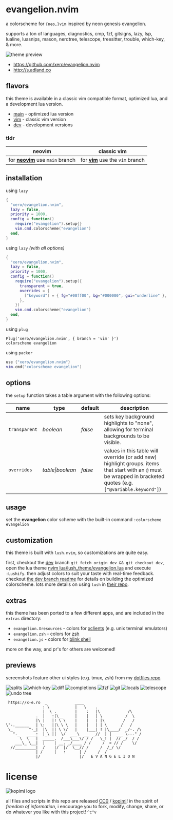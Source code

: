 # evangelion.nvim

a colorscheme for `{neo,}vim` inspired by neon genesis evangelion.

supports a ton of languages, diagnostics, cmp, fzf, gitsigns, lazy, lsp, lualine, luasnips, mason, nerdtree, telescope, treesitter, trouble, which-key, & more.

![theme preview](https://raw.githubusercontent.com/xero/evangelion.nvim/previews/eva-01.png)

* https://github.com/xero/evangelion.nvim
* http://s.adland.co

## flavors

this theme is available in a classic vim compatible format, optimized lua, and a development lua version.

* [main](https://github.com/xero/evangelion.nvim/tree/main) - optimized lua version
* [vim](https://github.com/xero/evangelion.nvim/tree/vim) - classic vim version
* [dev](https://github.com/xero/evangelion.nvim/tree/dev) - development versions

### tldr

| neovim | classic vim |
| ------ | ------ |
| for <ins>**neovim**</ins> use `main` branch | for <ins>**vim**</ins> use the `vim` branch

## installation

using `lazy`

```lua
{
  "xero/evangelion.nvim",
  lazy = false,
  priority = 1000,
  config = function()
    require("evangelion").setup{}
    vim.cmd.colorscheme("evangelion")
  end,
}
```

using `lazy` _(with all options)_

```lua
{
  "xero/evangelion.nvim",
  lazy = false,
  priority = 1000,
  config = function()
    require("evangelion").setup({
      transparent = true,
      overrides = {
        ["keyword"] = { fg="#00ff00", bg="#000000", gui="underline" },
      },
    })
    vim.cmd.colorscheme("evangelion")
  end,
}
```
using `plug`

```vim
Plug('xero/evangelion.nvim', { branch = 'vim' }')
colorscheme evangelion
```

using `packer`

```lua
use {"xero/evangelion.nvim"}
vim.cmd("colorscheme evangelion")
```

## options

the `setup` function takes a table argument with the following options:

| **name** | **type** | **default** | **description** |
| ---- | ---- | ------- | ----------- |
| `transparent` | _boolean_ | _false_ | sets key background highlights to "none", allowing for terminal backgrounds to be visible.
| `overrides` | _table\|boolean_ | _false_ | values in this table will override (or add new) highlight groups. items that start with an `@` must be wrapped in bracketed quotes (e.g. `["@variable.keyword"]`)

## usage

set the **evangelion** color scheme with the built-in command `:colorscheme evangelion`

## customization

this theme is built with `lush.nvim`, so customizations are quite easy.

first, checkout the [dev](https://github.com/xero/evangelion.nvim/tree/dev) branch `git fetch origin dev && git checkout dev`, open the lua theme [nvim lua/lush_theme/evangelion.lua](https://github.com/xero/evangelion.nvim/blob/dev/lush_theme/evangelion.lua) and execute `:Lushify`. then adjust colors to suit your taste with real-time feedback. checkout [the dev branch readme](https://github.com/xero/evangelion.nvim/blob/dev/README.md) for details on building the optimized colorscheme. lots more details on using `lush` in [their repo](https://github.com/rktjmp/lush.nvim).

## extras

this theme has been ported to a few different apps, and are included in the `extras` directory:

* `evangelion.Xresources` - colors for [xclients](https://wiki.archlinux.org/title/x_resources) (e.g. unix terminal emulators)
* `evangelion.zsh` - colors for [zsh](https://zsh.org)
* `evangelion.js` - colors for [blink shell](https://blink.sh)

more on the way, and pr's for others are welcomed!

## previews

screenshots feature other ui styles (e.g. tmux, zsh) from my [dotfiles repo](https://https://git.io/.files)

![splits](https://raw.githubusercontent.com/xero/evangelion.nvim/previews/eva-splits.png)
![which-key](https://raw.githubusercontent.com/xero/evangelion.nvim/previews/eva-which-key.png)
![diff](https://raw.githubusercontent.com/xero/evangelion.nvim/previews/eva-diff.png)
![completions](https://raw.githubusercontent.com/xero/evangelion.nvim/previews/eva-cmp.png)
![fzf](https://raw.githubusercontent.com/xero/evangelion.nvim/previews/eva-fzf.png)
![git](https://raw.githubusercontent.com/xero/evangelion.nvim/previews/eva-git.png)
![locals](https://raw.githubusercontent.com/xero/evangelion.nvim/previews/eva-locals.png)
![telescope](https://raw.githubusercontent.com/xero/evangelion.nvim/previews/eva-old-files.png)
![undo tree](https://raw.githubusercontent.com/xero/evangelion.nvim/previews/eva-undo.png)

```
 https://x-e.ro  _            ____
                : \           |   \    .
                |  \ .        |    :   |\            /\
             .  |   :|\__     |    |   | \          /  \
             |\ |   |! \ \    |    |   | |\        /   /
\"-.______   | \:   ||\ \ \   |    |   | | \      /   /
 \_       "-_|  |\  || \ \/   |    |___| ! |\____/  _/-. /\
   "-_   ____:  |_\ ||  \/  ___\  __  _//  | |  ___ \---" /
      \  \   |  _____,  /___\___\/ / /   \_! |  // _/  / /
    ___\_ \__|  |    | __. _/____ / /     /  > // /    \/
  //_________|  /    |/  |/  \__// /     /  /_/ \/
             | /     |   :      | /     /__/
             |/                 |/   E V A N G E L I O N
```
# license

![kopimi logo](https://gist.githubusercontent.com/xero/cbcd5c38b695004c848b73e5c1c0c779/raw/6b32899b0af238b17383d7a878a69a076139e72d/kopimi-sm.png)

all files and scripts in this repo are released [CC0](https://creativecommons.org/publicdomain/zero/1.0/) / [kopimi](https://kopimi.com)! in the spirit of _freedom of information_, i encourage you to fork, modify, change, share, or do whatever you like with this project! `^c^v`

